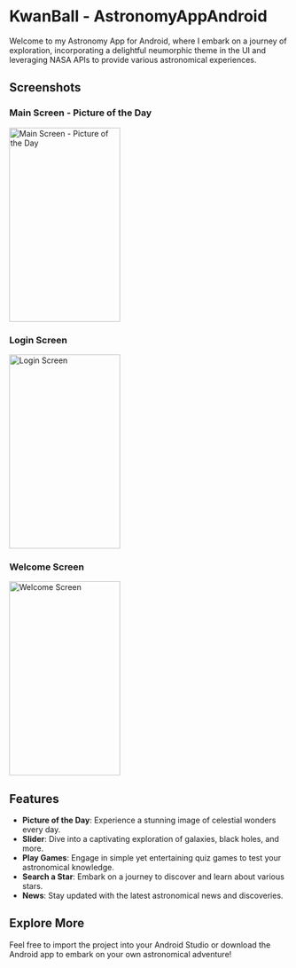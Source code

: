 # KwanBall - AstronomyAppAndroid

Welcome to my Astronomy App for Android, where I embark on a journey of exploration, incorporating a delightful neumorphic theme in the UI and leveraging NASA APIs to provide various astronomical experiences.

## Screenshots

### Main Screen - Picture of the Day
<img src="https://github.com/MRJumpI/AstronomyAppAndroid/assets/111625687/ss1-resized.png" alt="Main Screen - Picture of the Day" width="200" height="350">

### Login Screen
<img src="https://github.com/MRJumpI/AstronomyAppAndroid/assets/111625687/sslg-resized.png" alt="Login Screen" width="200" height="350">

### Welcome Screen
<img src="https://github.com/MRJumpI/AstronomyAppAndroid/assets/111625687/ssWelcome-resized.png" alt="Welcome Screen" width="200" height="350">

## Features

- **Picture of the Day**: Experience a stunning image of celestial wonders every day.
- **Slider**: Dive into a captivating exploration of galaxies, black holes, and more.
- **Play Games**: Engage in simple yet entertaining quiz games to test your astronomical knowledge.
- **Search a Star**: Embark on a journey to discover and learn about various stars.
- **News**: Stay updated with the latest astronomical news and discoveries.

## Explore More

Feel free to import the project into your Android Studio or download the Android app to embark on your own astronomical adventure!
